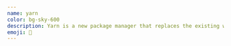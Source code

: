 ```yaml
---
name: yarn
color: bg-sky-600
description: Yarn is a new package manager that replaces the existing workflow for the npm client or other package managers while remaining compatible with the npm registry.
emoji: 🧶
---
```

